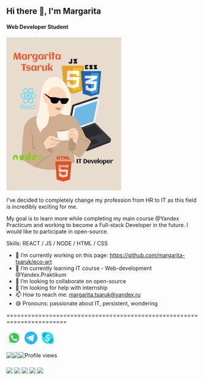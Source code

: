 ## Hi there 👋, I'm Margarita
#### Web Developer Student

<img width="300px" height="400px" src ="https://github.com/margarita-tsaruk/margarita-tsaruk/blob/main/assets/Banner.png" />

I've decided to completely change my profession from HR to IT as this field is incredibly exciting for me.

My goal is to learn more while completing my main course @Yandex Practicum and working to become a Full-stack Developer in the future. I would like to participate in open-source.

Skills: REACT / JS / NODE / HTML / CSS 

- 🔭 I’m currently working on this page: https://github.com/margarita-tsaruk/eco-art 
- 🌱 I’m currently learning IT course - Web-development @Yandex.Praktikum 
- 👯 I’m looking to collaborate on open-source 
- 🤔 I’m looking for help with internship 
- 📫 How to reach me: margarita.tsaruk@yandex.ru 
- 😄 Pronouns: passionate about IT, persistent, wondering 

=======================================================================

[<img src='https://github.com/margarita-tsaruk/margarita-tsaruk/blob/main/assets/icons8-whatsapp.gif' alt='whatsapp' height='40'>](https://api.whatsapp.com/send?phone=79620012880&Text%me) [<img src='https://github.com/margarita-tsaruk/margarita-tsaruk/blob/main/assets/icons8-telegram-app.gif' alt='telegram' height='40'>](https://t.me/yamargaritats) [<img src='https://github.com/margarita-tsaruk/margarita-tsaruk/blob/main/assets/icons8-skype.gif' alt='skype' height='40'>](https://join.skype.com/invite/jSItZfWT45xe)  

<img align="left" src="https://github-readme-stats.vercel.app/api/top-langs/?username=margarita-tsaruk" />

<img align="left" src="https://github-readme-stats.vercel.app/api?username=margarita-tsaruk&show_icons=true" /> 

![Profile views](https://gpvc.arturio.dev/margarita-tsaruk)  
   
   

### 
<div>
<img src="https://img.shields.io/badge/html5-%23E34F26.svg?style=for-the-badge&logo=html5&logoColor=white" />
<img src="https://img.shields.io/badge/css3-%231572B6.svg?style=for-the-badge&logo=css3&logoColor=white" />
<img src="https://img.shields.io/badge/javascript-%23323330.svg?style=for-the-badge&logo=javascript&logoColor=%23F7DF1E" />
<img src="https://img.shields.io/badge/react-%2320232a.svg?style=for-the-badge&logo=react&logoColor=%2361DAFB" />
<img src="https://img.shields.io/badge/node.js-6DA55F?style=for-the-badge&logo=node.js&logoColor=white" />
</div>

